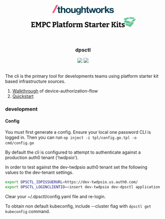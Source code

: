 <div align="center">
	<p>
		<img alt="Thoughtworks Logo" src="https://raw.githubusercontent.com/ThoughtWorks-DPS/static/master/thoughtworks_flamingo_wave.png?sanitize=true" width=200 />
    <br />
		<img alt="DPS Title" src="https://raw.githubusercontent.com/ThoughtWorks-DPS/static/master/EMPCPlatformStarterKitsImage.png?sanitize=true" width=350/>
	</p>
  <br />
  <h3>dpsctl</h3>
    <a href="https://app.circleci.com/pipelines/github/ThoughtWorks-DPS/dpsctl"><img src="https://circleci.com/gh/ThoughtWorks-DPS/dpsctl.svg?style=shield"></a> <a href="https://opensource.org/licenses/MIT"><img src="https://img.shields.io/badge/license-MIT-blue.svg"></a>
</div>
<br />

The cli is the primary tool for developments teams using platform starter kit based infrastructure sources.  

1. [Walkthrough](doc/auth0-device-auth-flow.md) of device-authorization-flow
2. [Quickstart](doc/quickstart.md)

### development

#### Config

You must first generate a config. Ensure your local one password CLI is logged in. Then you can run `op inject -i tpl/config.go.tpl -o cmd/config.go`

By default the cli is configured to attempt to authenticate against a production auth0 tenant ('twdpsio').  

In order to test against the dev-twdpsio auth0 tenant set the following values to the dev-tenant settings.  
```bash
export DPSCTL_IDPISSUERURL=https://dev-twdpsio.us.auth0.com/
export DPSCTL_LOGINCLIENTID=<insert dev-twdpsio dev-dpsctl application client id>
```

Clear your ~/.dpsctl/config.yaml file and re-login.  

To obtain non default kubeconfig, include --cluster flag with `dpsctl get kubeconfig` command.  
